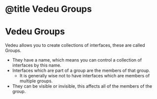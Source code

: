 # @title Vedeu Groups
# Vedeu Groups

Vedeu allows you to create collections of interfaces, these are called
Groups.

- They have a name, which means you can control a collection of
  interfaces by this name.
- Interfaces which are part of a group are the members of that group.
  - It is generally wise not to have interfaces which are members of
    multiple groups.
- They can be visible or invisible, this affects all of the members of
  the group.
